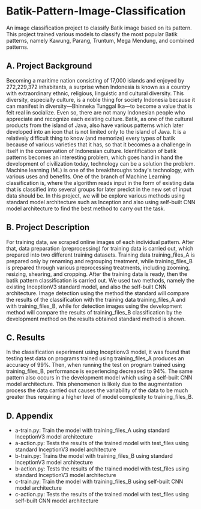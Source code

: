 # Batik-Pattern-Image-Classification
An image classification project to classify Batik image based on its pattern. This project trained various models to classify the most popular Batik patterns, namely Kawung, Parang, Truntum, Mega Mendung, and combined patterns.

## A. Project Background
Becoming a maritime nation consisting of 17,000 islands and enjoyed by 272,229,372 inhabitants, a surprise when Indonesia is known as a country with extraordinary ethnic, religious, linguistic and cultural diversity. This diversity, especially culture, is a noble thing for society Indonesia because it can manifest in diversity—Bhinneka Tunggal Ika—to become a value that is felt real in socialize. Even so, there are not many Indonesian people who appreciate and recognize each existing culture. Batik, as one of the cultural products from the island of Java, also have various patterns which later developed into an icon that is not limited only to the island of Java. It is a relatively difficult thing to know (and memorize) every types of batik because of various varieties that it has, so that it becomes a a challenge in itself in the conservation of Indonesian culture. Identification of batik patterns becomes an interesting problem, which goes hand in hand the development of civilization today, technology can be a solution the problem. Machine learning (ML) is one of the breakthroughs today's technology, with various uses and benefits. One of the branch of Machine Learning classification is, where the algorithm reads input in the form of existing data that is classified into several groups for later predict in the new set of input data should be. In this project, we will be explore various methods using standard model architecture such as Inception and also using self-built CNN model architecture to find the best method to carry out the task.

## B. Project Description
For training data, we scraped online images of each individual pattern. After that, data preparation (preprocessing) for training data is carried out, which prepared into two different training datasets. Training data training_files_A is prepared only by renaming and regrouping treatment, while training_files_B is prepared through various preprocessing treatments, including zooming, resizing, shearing, and cropping. After the training data is ready, then the batik pattern classification is carried out. We used two methods, namely the existing InceptionV3 standard model, and also the self-built CNN architecture. Image detection using the method the standard will compare the results of the classification with the training data training_files_A and with training_files_B, while for detection images using the development method will compare the results of training_files_B classification by the development method on the results obtained standard method is shown.

## C. Results
In the classification experiment using Inceptionv3 model, it was found that testing test data on programs trained using training_files_A produces an accuracy of 99%. Then, when running the test on program trained using training_files_B, performance is experiencing decreased to 94%. The same pattern also occurs in the development model which using a self-built CNN model architecture. This phenomenon is likely due to the augmentation process the data carried out causes the variability of the data to be much greater thus requiring a higher level of model complexity to training_files_B.

## D. Appendix
- a-train.py: Train the model with training_files_A using standard InceptionV3 model architecture
- a-action.py: Tests the results of the trained model with test_files using standard InceptionV3 model architecture
- b-train.py: Trains the model with training_files_B using standard InceptionV3 model architecture
- b-action.py: Tests the results of the trained model with test_files using standard InceptionV3 model architecture
- c-train.py: Train the model with training_files_B using self-built CNN model architecture
- c-action.py: Tests the results of the trained model with test_files using self-built CNN model architecture
